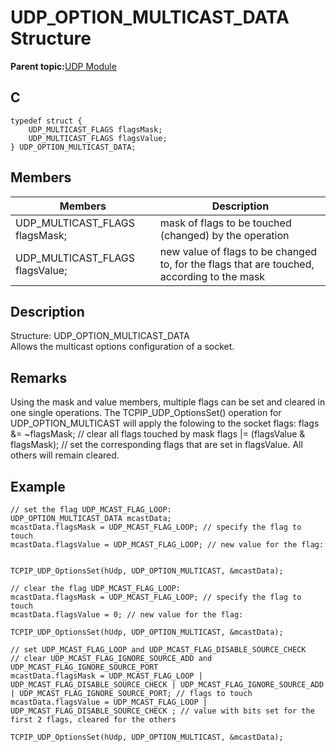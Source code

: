 # UDP\_OPTION\_MULTICAST\_DATA Structure

**Parent topic:**[UDP Module](GUID-D2D8E9C8-0778-41E2-8F0B-194954B92250.md)

## C

```
typedef struct { 
    UDP_MULTICAST_FLAGS flagsMask; 
    UDP_MULTICAST_FLAGS flagsValue; 
} UDP_OPTION_MULTICAST_DATA; 
```

## Members

|Members|Description|
|-------|-----------|
|UDP\_MULTICAST\_FLAGS flagsMask;|mask of flags to be touched \(changed\) by the operation|
|UDP\_MULTICAST\_FLAGS flagsValue;|new value of flags to be changed to, for the flags that are touched, according to the mask|

## Description

Structure: UDP\_OPTION\_MULTICAST\_DATA<br />Allows the multicast options configuration of a socket.

## Remarks

Using the mask and value members, multiple flags can be set and cleared in one single operations. The TCPIP\_UDP\_OptionsSet\(\) operation for UDP\_OPTION\_MULTICAST will apply the folowing to the socket flags: flags &= ~flagsMask; // clear all flags touched by mask flags \|= \(flagsValue & flagsMask\); // set the corresponding flags that are set in flagsValue. All others will remain cleared.

## Example

```
// set the flag UDP_MCAST_FLAG_LOOP: 
UDP_OPTION_MULTICAST_DATA mcastData; 
mcastData.flagsMask = UDP_MCAST_FLAG_LOOP; // specify the flag to touch
mcastData.flagsValue = UDP_MCAST_FLAG_LOOP; // new value for the flag: 
                                  

TCPIP_UDP_OptionsSet(hUdp, UDP_OPTION_MULTICAST, &mcastData); 

// clear the flag UDP_MCAST_FLAG_LOOP: 
mcastData.flagsMask = UDP_MCAST_FLAG_LOOP; // specify the flag to touch 
mcastData.flagsValue = 0; // new value for the flag: 

TCPIP_UDP_OptionsSet(hUdp, UDP_OPTION_MULTICAST, &mcastData); 

// set UDP_MCAST_FLAG_LOOP and UDP_MCAST_FLAG_DISABLE_SOURCE_CHECK
// clear UDP_MCAST_FLAG_IGNORE_SOURCE_ADD and UDP_MCAST_FLAG_IGNORE_SOURCE_PORT 
mcastData.flagsMask = UDP_MCAST_FLAG_LOOP | UDP_MCAST_FLAG_DISABLE_SOURCE_CHECK | UDP_MCAST_FLAG_IGNORE_SOURCE_ADD | UDP_MCAST_FLAG_IGNORE_SOURCE_PORT; // flags to touch mcastData.flagsValue = UDP_MCAST_FLAG_LOOP | UDP_MCAST_FLAG_DISABLE_SOURCE_CHECK ; // value with bits set for the first 2 flags, cleared for the others 

TCPIP_UDP_OptionsSet(hUdp, UDP_OPTION_MULTICAST, &mcastData); 
```


